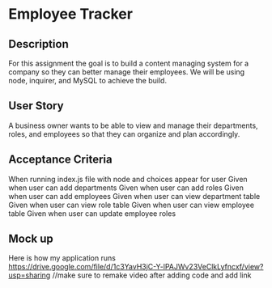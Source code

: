 # Employee Tracker

## Description 
For this assignment the goal is to build a content managing system for a company so they can better manage their employees. We will be using node, inquirer, and MySQL to achieve the build.

## User Story
A business owner wants to be able to view and manage their departments, roles, and employees so that they can organize and plan accordingly.


## Acceptance Criteria
When running index.js file with node and choices appear for user
Given when user can add departments
Given when user can add roles 
Given when user can add employees
Given when user can view department table
Given when user can view role table
Given when user can view employee table
Given when user can update employee roles

## Mock up
Here is how my application runs 
https://drive.google.com/file/d/1c3YavH3jC-Y-lPAJWv23VeClkLyfncxf/view?usp=sharing
//make sure to remake video after adding code and add link